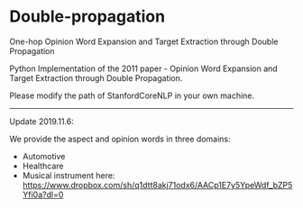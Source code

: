 # Double-propagation
One-hop Opinion Word Expansion and Target Extraction through Double Propagation

Python Implementation of the 2011 paper - Opinion Word Expansion and Target
Extraction through Double Propagation.

Please modify the path of StanfordCoreNLP in your own machine.

---
Update 2019.11.6:

We provide the aspect and opinion words in three domains:
- Automotive
- Healthcare
- Musical instrument
here: https://www.dropbox.com/sh/q1dtt8akj71odx6/AACp1E7y5YpeWdf_bZP5Yfi0a?dl=0
